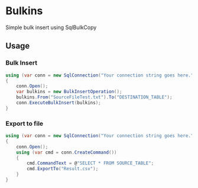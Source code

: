 # Bulkins
Simple bulk insert using SqlBulkCopy

## Usage
### Bulk Insert
```cs
using (var conn = new SqlConnection("Your connection string goes here."))
{
    conn.Open();
    var bulkins = new BulkInsertOperation();
    bulkins.From("SourceFileTest.txt").To("DESTINATION_TABLE");
    conn.ExecuteBulkInsert(bulkins);
}
```

### Export to file

```cs
using (var conn = new SqlConnection("Your connection string goes here."))
{
    conn.Open();
    using (var cmd = conn.CreateCommand())
    {
        cmd.CommandText = @"SELECT * FROM SOURCE_TABLE";
        cmd.ExportTo("Result.csv");
    }
}
```